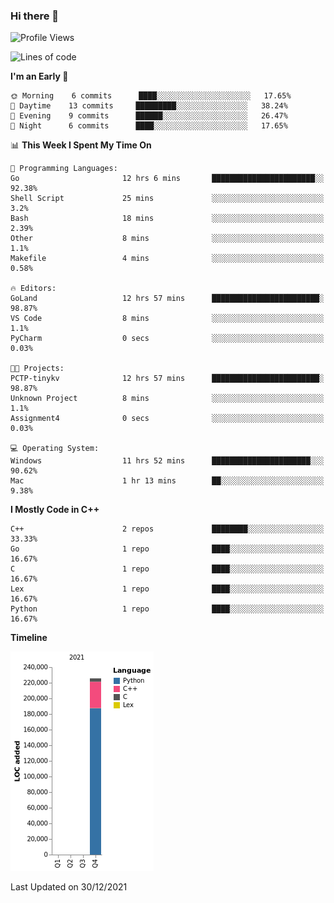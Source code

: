 ### Hi there 👋

<!--START_SECTION:waka-->
![Profile Views](http://img.shields.io/badge/Profile%20Views-1-blue)

![Lines of code](https://img.shields.io/badge/From%20Hello%20World%20I%27ve%20Written-226%20Thousand%20lines%20of%20code-blue)

**I'm an Early 🐤** 

```text
🌞 Morning    6 commits      ████░░░░░░░░░░░░░░░░░░░░░   17.65% 
🌆 Daytime    13 commits     █████████░░░░░░░░░░░░░░░░   38.24% 
🌃 Evening    9 commits      ██████░░░░░░░░░░░░░░░░░░░   26.47% 
🌙 Night      6 commits      ████░░░░░░░░░░░░░░░░░░░░░   17.65%

```


📊 **This Week I Spent My Time On** 

```text
💬 Programming Languages: 
Go                       12 hrs 6 mins       ███████████████████████░░   92.38% 
Shell Script             25 mins             ░░░░░░░░░░░░░░░░░░░░░░░░░   3.2% 
Bash                     18 mins             ░░░░░░░░░░░░░░░░░░░░░░░░░   2.39% 
Other                    8 mins              ░░░░░░░░░░░░░░░░░░░░░░░░░   1.1% 
Makefile                 4 mins              ░░░░░░░░░░░░░░░░░░░░░░░░░   0.58%

🔥 Editors: 
GoLand                   12 hrs 57 mins      ████████████████████████░   98.87% 
VS Code                  8 mins              ░░░░░░░░░░░░░░░░░░░░░░░░░   1.1% 
PyCharm                  0 secs              ░░░░░░░░░░░░░░░░░░░░░░░░░   0.03%

🐱‍💻 Projects: 
PCTP-tinykv              12 hrs 57 mins      ████████████████████████░   98.87% 
Unknown Project          8 mins              ░░░░░░░░░░░░░░░░░░░░░░░░░   1.1% 
Assignment4              0 secs              ░░░░░░░░░░░░░░░░░░░░░░░░░   0.03%

💻 Operating System: 
Windows                  11 hrs 52 mins      ██████████████████████░░░   90.62% 
Mac                      1 hr 13 mins        ██░░░░░░░░░░░░░░░░░░░░░░░   9.38%

```

**I Mostly Code in C++** 

```text
C++                      2 repos             ████████░░░░░░░░░░░░░░░░░   33.33% 
Go                       1 repo              ████░░░░░░░░░░░░░░░░░░░░░   16.67% 
C                        1 repo              ████░░░░░░░░░░░░░░░░░░░░░   16.67% 
Lex                      1 repo              ████░░░░░░░░░░░░░░░░░░░░░   16.67% 
Python                   1 repo              ████░░░░░░░░░░░░░░░░░░░░░   16.67%

```


**Timeline**

![Chart not found](https://raw.githubusercontent.com/h3n4l/h3n4l/main/charts/bar_graph.png) 


 Last Updated on 30/12/2021
<!--END_SECTION:waka-->

